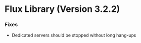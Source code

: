 # Flux Library (Version 3.2.2)

### Fixes
- Dedicated servers should be stopped without long hang-ups